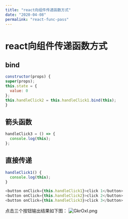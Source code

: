 ```yaml
---
title: "react向组件传递函数方式"
date: "2020-04-08"
permalink: "react-func-pass"
---
```


# react向组件传递函数方式

## bind
```js
constructor(props) {
super(props);
this.state = {
  value: 0
};
this.handleClick2 = this.handleClick1.bind(this);
}
```


## 箭头函数
```js
handleClick3 = () => {
  console.log(this);
};
```


## 直接传递

```js
handleClick1() {
  console.log(this);
}
```


```js
<button onClick={this.handleClick1}>click 1</button>
<button onClick={this.handleClick2}>click 2</button>
<button onClick={this.handleClick3}>click 3</button>
```

点击三个按钮输出结果如下图：
![GkrOxI.png](https://s1.ax1x.com/2020/03/28/GkrOxI.png)
